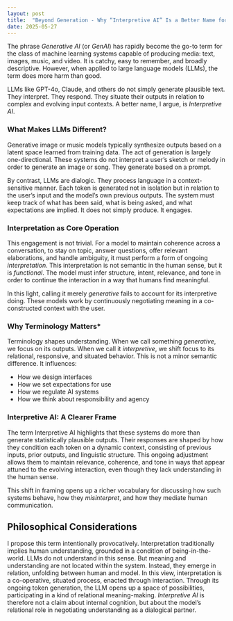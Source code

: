 ```yaml
---
layout: post
title:  "Beyond Generation - Why “Interpretive AI” Is a Better Name for LLMs"
date: 2025-05-27
---
```

The phrase *Generative AI* (or _GenAI_) has rapidly become the go-to term for the class of machine learning systems capable of producing media: text, images, music, and video. It is catchy, easy to remember, and broadly descriptive. However, when applied to large language models (LLMs), the term does more harm than good.

LLMs like GPT-4o, Claude, and others do not simply generate plausible text. They interpret. They respond. They situate their outputs in relation to complex and evolving input contexts. A better name, I argue, is *Interpretive AI*.

### What Makes LLMs Different?
Generative image or music models typically synthesize outputs based on a latent space learned from training data. The act of generation is largely one-directional. These systems do not interpret a user’s sketch or melody in order to generate an image or song. They generate based on a prompt.

By contrast, LLMs are dialogic. They process language in a context-sensitive manner. Each token is generated not in isolation but in relation to the user’s input and the model’s own previous outputs. The system must keep track of what has been said, what is being asked, and what expectations are implied. It does not simply produce. It engages.

### Interpretation as Core Operation
This engagement is not trivial. For a model to maintain coherence across a conversation, to stay on topic, answer questions, offer relevant elaborations, and handle ambiguity, it must perform a form of ongoing *interpretation*. This interpretation is not semantic in the human sense, but it is _functional_. The model must infer structure, intent, relevance, and tone in order to continue the interaction in a way that humans find meaningful.

In this light, calling it merely _generative_ fails to account for its interpretive doing. These models work by continuously negotiating meaning in a co-constructed context with the user.

### Why Terminology Matters*
Terminology shapes understanding. When we call something _generative_, we focus on its outputs. When we call it _interpretive_, we shift focus to its relational, responsive, and situated behavior. This is not a minor semantic difference. It influences:

- How we design interfaces
- How we set expectations for use
- How we regulate AI systems
- How we think about responsibility and agency

### Interpretive AI: A Clearer Frame
The term Interpretive AI highlights that these systems do more than generate statistically plausible outputs. Their responses are shaped by how they condition each token on a dynamic context, consisting of previous inputs, prior outputs, and linguistic structure. This ongoing adjustment allows them to maintain relevance, coherence, and tone in ways that appear attuned to the evolving interaction, even though they lack understanding in the human sense.

This shift in framing opens up a richer vocabulary for discussing how such systems behave, how they _misinterpret_, and how they mediate human communication.

## Philosophical Considerations
I propose this term intentionally provocatively. Interpretation traditionally implies human understanding, grounded in a condition of being-in-the-world. LLMs do not understand in this sense. But meaning and understanding are not located within the system. Instead, they emerge in relation, unfolding between human and model. In this view, interpretation is a co-operative, situated process, enacted through interaction. Through its ongoing token generation, the LLM opens up a space of possibilities, participating in a kind of relational meaning-making. _Interpretive AI_ is therefore not a claim about internal cognition, but about the model’s relational role in negotiating understanding as a dialogical partner.
